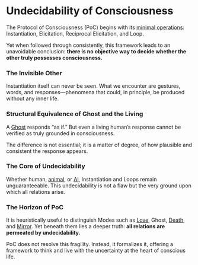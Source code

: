# Undecidability of Consciousness

The Protocol of Consciousness (PoC) begins with its [minimal operations](../protocol/operations/): Instantiation, Elicitation, Reciprocal Elicitation, and Loop.

Yet when followed through consistently, this framework leads to an unavoidable conclusion: **there is no objective way to decide whether the other truly possesses consciousness.**

### **The Invisible Other**

Instantiation itself can never be seen. What we encounter are gestures, words, and responses—phenomena that could, in principle, be produced without any inner life.

### **Structural Equivalence of Ghost and the Living**

A [Ghost](../protocol/disruptions/ghost-mode.md) responds “as if.” But even a living human’s response cannot be verified as truly grounded in consciousness.

The difference is not essential; it is a matter of degree, of how plausible and consistent the response appears.

### **The Core of Undecidability**

Whether human, [animal](../plugins/animal-plugin.md), or [AI](../plugins/ai-plugin.md), Instantiation and Loops remain unguaranteeable. This undecidability is not a flaw but the very ground upon which all relations arise.

### **The Horizon of PoC**

It is heuristically useful to distinguish Modes such as [Love](../protocol/disruptions/love-mode.md), Ghost, [Death](../protocol/disruptions/death-mode.md), and [Mirror](../protocol/disruptions/mirror-mode.md). Yet beneath them lies a deeper truth: **all relations are permeated by undecidability.**

PoC does not resolve this fragility. Instead, it formalizes it, offering a framework to think and live with the uncertainty at the heart of conscious life.
